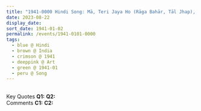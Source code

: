 ```yaml
---
title: "1941-0000 Hindi Song: Mā, Teri Jaya Ho (Rāga Bahār, Tāl Jhap), India"
date: 2023-08-22
display_date: 
sort_date: 1941-01-02
permalink: /events/1941-0101-0000
tags:
  - blue @ Hindi
  - brown @ India
  - crimson @ 1941
  - deeppink @ Art
  - green @ 1941-01
  - peru @ Song
---
```


<br>

<wave-list>
  <list-title color="DarkSeaGreen" width="55">Key Quotes</list-title>
  <list-item color="BlanchedAlmond" width="280"><b>Q1:</b> <i></i></list-item>
  <list-item color="Lavender" width="280"><b>Q2:</b> <i></i></list-item>
</wave-list>

<br>

<wave-list>
  <list-title color="DarkSeaGreen" width="55">Comments</list-title>
  <list-item color="BlanchedAlmond" width="280"><b>C1:</b> <i></i></list-item>
  <list-item color="Lavender" width="280"><b>C2:</b> <i></i></list-item>
</wave-list>